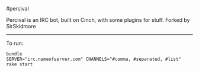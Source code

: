 #percival

Percival is an IRC bot, built on Cinch, with some plugins for stuff.
Forked by SirSkidmore

---------

To run:

    bundle
    SERVER="irc.nameofserver.com" CHANNELS="#comma, #separated, #list" rake start



